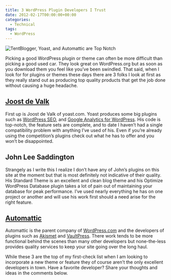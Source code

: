 ```yaml
---
title: 3 WordPress Plugin Developers I Trust
date: 2012-02-17T00:00:00+00:00
categories:
  - Technical
tags:
  - WordPress
---
```


![TentBlogger, Yoast, and Automattic are Top Notch](/images/2012/02/Great-WordPress-Developers.jpg)

Picking a good WordPress plugin or theme can often be more difficult than picking a good used car. They look great on WordPress.org but as soon as you download them you feel like you’ve been swindled. That said, when I look for for plugins or themes these days there are 3 folks I look at first as they really stand out as producing top quality products that get the job done without causing a huge headache.

## [Joost de Valk](http://yoast.com "Yoast")

First up is Joost de Valk of yoast.com. Yoast produces some big plugins such as [WordPress SEO](http://yoast.com/wordpress/seo/ "WordPress SEO"), and [Google Analytics for WordPress](http://yoast.com/wordpress/google-analytics/ "Google Analytics for WordPress"). His code is top-notch, the feature sets are complete, and to date I haven’t had a single compatibility problem with anything I’ve used of his. Even if you’re already using the competition’s plugins check out what he has to offer and you won’t be disappointed.

## John Lee Saddington

Strangely as I write this I realize I don’t have any of John’s plugins on this site at the moment but that is most definitely not indicative of their quality. His Standard Theme is an excellent and clean blog theme and his Optimize WordPress Database plugin takes a lot of pain out of maintaining your database for peak performance. I’ve used nearly everything he has on one project or another and will use his work first should a need arise for the right feature.

## [Automattic](http://automattic.com/ "Auttomatic")

Automattic is the parent company of [WordPress.com](http://www.wordpress.com "WordPress.com") and the developers of plugins such as [Akismet](http://wordpress.org/extend/plugins/akismet/ "Akismet") and [VaultPress](http://vaultpress.com/ "Vaultpress"). There work tends to be more functional behind the scenes than many other developers but none-the-less provides quality services to keep your site going over the long haul.

While these 3 are the top of my first-check list when I am looking to incorporate a new theme or feature they of course aren’t the only excellent developers in town. Have a favorite developer? Share your thoughts and ideas in the comments below.